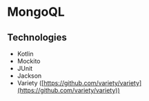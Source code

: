 # MongoQL

## Technologies
- Kotlin
- Mockito
- JUnit
- Jackson
- Variety ([https://github.com/variety/variety](https://github.com/variety/variety))
